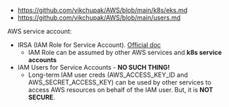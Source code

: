- https://github.com/vikchupak/AWS/blob/main/k8s/eks.md
- https://github.com/vikchupak/AWS/blob/main/users.md

AWS service account:
- IRSA (IAM Role for Service Account). [Official doc](https://docs.aws.amazon.com/eks/latest/userguide/iam-roles-for-service-accounts.html)
  - IAM Role can be assumed by other AWS services and **k8s service accounts**
- IAM Users for Service Accounts - **NO SUCH THING!**
  - Long-term IAM user creds (AWS_ACCESS_KEY_ID and AWS_SECRET_ACCESS_KEY) can be used by other services to access AWS resources on behalf of the IAM user. But, it is **NOT SECURE**.

